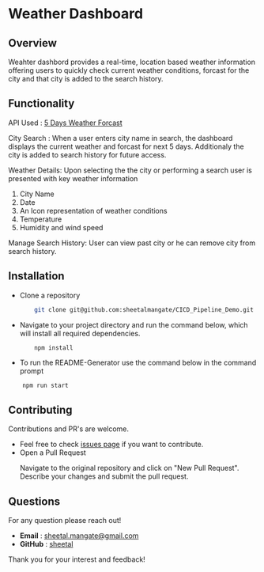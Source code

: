 # Weather Dashboard


## Overview
Weahter dashbord provides a real-time, location based weather information offering users to quickly check current weather conditions, forcast for the city and that city is added to the search history.

## Functionality
API Used : [5 Days Weather Forcast](https://openweathermap.org/forecast5)

City Search : When a user enters city name in search, the dashboard displays the current weather and forcast for next 5 days. Additionaly the city is added to search history for future access.  

Weather Details: Upon selecting the the city or performing a search user is presented with key weather information
 1. City Name
 2. Date
 3. An Icon representation of weather conditions 
 4. Temperature 
 5. Humidity and wind speed

Manage Search History: User can view past city or he can remove city from search history.

## Installation

- Clone a repository 
  ```sh
      git clone git@github.com:sheetalmangate/CICD_Pipeline_Demo.git
  ```

- Navigate to your project directory and run the command below, which will install all required dependencies. 
  ```sh
      npm install
  ```

- To run the README-Generator use the command below in the command prompt
```
    npm run start
```

## Contributing
Contributions and PR's are welcome.

- Feel free to check [issues page](https://github.com/sheetalmangate/weather_dashboard/issues) if you want to contribute.
- Open a Pull Request 
    <p>Navigate to the original repository and click on "New Pull Request". Describe your changes and submit the pull request.</p>

## Questions
  For any question please reach out!

  - **Email** : [sheetal.mangate@gmail.com](sheetal.mangate@gmail.com)
  - **GitHub** : [sheetal](https://github.com/sheetalmangate) 

Thank you for your interest and feedback! 

